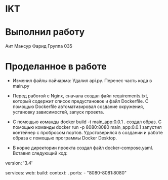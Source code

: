 # IKT
# Выполнил работу
Аит Мансур Фарид Группа 035
# Проделанное в работе
- Изменил файлы пайчарма: Удалил api.py. Перенес часть кода в main.py

- Перед работой с Nginx, сначала создал файл requirements.txt, который содержит список предустановок и файл Dockerfile. С помощью Dockerfile автоматизировал создание окружения, установку зависимостей, запуск проекта.

- С помощью команды docker build -t main_app:0.0.1 . создал образ. С помощью команды docker run -p 8080:8080 main_app:0.0.1 запустил контейнер с пробросом портов. Удостоверился в создании и работе образа с помощью программы Docker Desktop.

- В корне директории проекта создал файл docker-compose.yaml. Вставил следующий код:

version: '3.4'

services:
    web:
        build:
            context: .
        ports:
            - "8080-8081:8080" 
